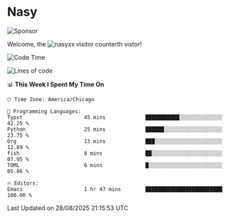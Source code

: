 # Nasy

<!--
<p align="center">
<img height="200" src="https://github-readme-stats.vercel.app/api?username=nasyxx&count_private=true&show_icons=true&theme=dracula&include_all_commits=true"/>
<img height="200" src="https://github-readme-stats.vercel.app/api/top-langs/?username=nasyxx&theme=dracula&hide=html,jupyter+notebook&count_private=true&show_icons=true"/>
</p>

  
----------------
-->

![Sponsor](https://img.shields.io/static/v1.svg?label=Sponsor&message=%E2%9D%A4&logo=GitHub&style=flat&color=pink)
 
Welcome, the ![nasyxx visitor counter](https://count.getloli.com/get/@nasyxx?theme=rule34)th vistor!
 
<!--START_SECTION:waka-->
![Code Time](http://img.shields.io/badge/Code%20Time-4%2C752%20hrs%2053%20mins-blue)

![Lines of code](https://img.shields.io/badge/From%20Hello%20World%20I%27ve%20Written-6.3%20million%20lines%20of%20code-blue)

📊 **This Week I Spent My Time On** 

```text
🕑︎ Time Zone: America/Chicago

💬 Programming Languages: 
Typst                    45 mins             ███████████░░░░░░░░░░░░░░   42.25 % 
Python                   25 mins             ██████░░░░░░░░░░░░░░░░░░░   23.75 % 
Org                      13 mins             ███░░░░░░░░░░░░░░░░░░░░░░   12.89 % 
fish                     8 mins              ██░░░░░░░░░░░░░░░░░░░░░░░   07.95 % 
TOML                     6 mins              █░░░░░░░░░░░░░░░░░░░░░░░░   05.86 % 

🔥 Editors: 
Emacs                    1 hr 47 mins        █████████████████████████   100.00 % 
```


 Last Updated on 28/08/2025 21:15:53 UTC
<!--END_SECTION:waka-->

<!-- ![visitors](https://visitor-badge.laobi.icu/badge?page_id=nasyxx.nasyxx) -->
